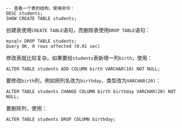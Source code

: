 
```mysql
-- 查看一个表的结构，使用命令：
DESC students;
SHOW CREATE TABLE students;
```

创建表使用`CREATE TABLE`语句，而删除表使用`DROP TABLE`语句：

```mysql
mysql> DROP TABLE students;
Query OK, 0 rows affected (0.01 sec)
```

修改表就比较复杂。如果要给`students`表新增一列`birth`，使用：

```mysql
ALTER TABLE students ADD COLUMN birth VARCHAR(10) NOT NULL;
```

要修改`birth`列，例如把列名改为`birthday`，类型改为`VARCHAR(20)`：

```mysql
ALTER TABLE students CHANGE COLUMN birth birthday VARCHAR(20) NOT NULL;
```

要删除列，使用：

```mysql
ALTER TABLE students DROP COLUMN birthday;
```
